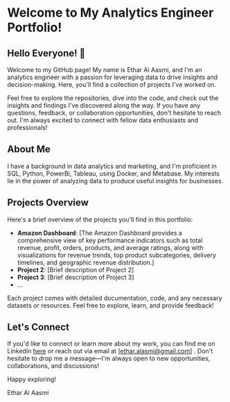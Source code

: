 # Welcome to My Analytics Engineer Portfolio!

## Hello Everyone! 👋

Welcome to my GitHub page! My name is Ethar Al Aasmi, and I'm an analytics engineer with a passion for leveraging data to drive insights and decision-making. Here, you'll find a collection of projects I've worked on.

Feel free to explore the repositories, dive into the code, and check out the insights and findings I've discovered along the way. If you have any questions, feedback, or collaboration opportunities, don't hesitate to reach out. I'm always excited to connect with fellow data enthusiasts and professionals!

## About Me

I have a background in data analytics and marketing, and I'm proficient in SQL, Python, PowerBi, Tableau, using Docker, and Metabase. My interests lie in the power of analyzing data to produce useful insights for businesses.

## Projects Overview

Here's a brief overview of the projects you'll find in this portfolio:

- **Amazon Dashboard**: [The Amazon Dashboard provides a comprehensive view of key performance indicators such as total revenue, profit, orders, products, and average ratings, along with visualizations for revenue trends, top product subcategories, delivery timelines, and geographic revenue distribution.]
- **Project 2**: [Brief description of Project 2]
- **Project 3**: [Brief description of Project 3]
- ...

Each project comes with detailed documentation, code, and any necessary datasets or resources. Feel free to explore, learn, and provide feedback!

## Let's Connect

If you'd like to connect or learn more about my work, you can find me on LinkedIn [here](https://www.linkedin.com/in/etharalaasmi) or reach out via email at [ethar.alasmi@gmail.com] . Don't hesitate to drop me a message—I'm always open to new opportunities, collaborations, and discussions!

Happy exploring!

Ethar Al Aasmi
